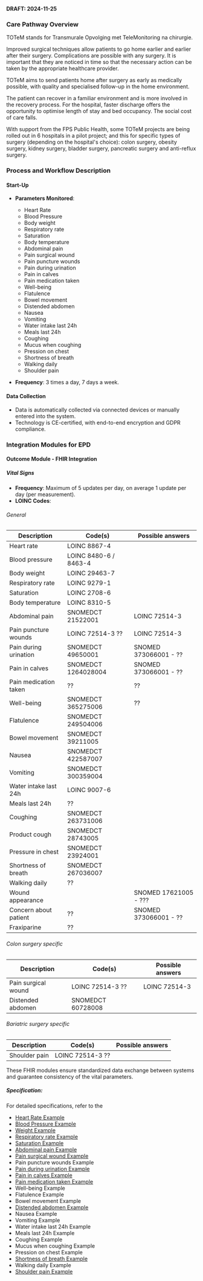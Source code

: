 **DRAFT: 2024-11-25**

### Care Pathway Overview

TOTeM stands for Transmurale Opvolging met TeleMonitoring na chirurgie.

Improved surgical techniques allow patients to go home earlier and earlier after their surgery. Complications are possible with any surgery. It is important that they are noticed in time so that the necessary action can be taken by the appropriate healthcare provider.

TOTeM aims to send patients home after surgery as early as medically possible, with quality and specialised follow-up in the home environment. 

The patient can recover in a familiar environment and is more involved in the recovery process. For the hospital, faster discharge offers the opportunity to optimise length of stay and bed occupancy. The social cost of care falls.

With support from the FPS Public Health, some TOTeM projects are being rolled out in 6 hospitals in a pilot project; and this for specific types of surgery (depending on the hospital's choice): colon surgery, obesity surgery, kidney surgery, bladder surgery, pancreatic surgery and anti-reflux surgery.

### Process and Workflow Description

#### Start-Up

- **Parameters Monitored**:
  - Heart Rate
  - Blood Pressure
  - Body weight
  - Respiratory rate
  - Saturation
  - Body temperature
  - Abdominal pain
  - Pain surgical wound
  - Pain puncture wounds
  - Pain during urination
  - Pain in calves
  - Pain medication taken
  - Well-being
  - Flatulence
  - Bowel movement
  - Distended abdomen
  - Nausea
  - Vomiting
  - Water intake last 24h
  - Meals last 24h
  - Coughing
  - Mucus when coughing
  - Pression on chest
  - Shortness of breath
  - Walking daily
  - Shoulder pain

- **Frequency**: 3 times a day, 7 days a week.

#### Data Collection

- Data is automatically collected via connected devices or manually entered into the system.
- Technology is CE-certified, with end-to-end encryption and GDPR compliance.

### Integration Modules for EPD

#### Outcome Module - FHIR Integration

##### Vital Signs

- **Frequency**: Maximum of 5 updates per day, on average 1 update per day (per measurement).
- **LOINC Codes**:

###### General
<div class="table-md"></div>

  | Description               | Code(s)                  | Possible answers     |
  | ------------------------- | ------------------------ | -------------------- |
  | Heart rate                | LOINC 8867-4             |                      |
  | Blood pressure            | LOINC 8480-6 / 8463-4    |                      |
  | Body weight               | LOINC 29463-7            |                      |
  | Respiratory rate          | LOINC 9279-1             |                      |
  | Saturation                | LOINC 2708-6             |                      |
  | Body temperature          | LOINC 8310-5             |                      |
  | Abdominal pain            | SNOMEDCT 21522001        | LOINC 72514-3        |
  | Pain puncture wounds      | LOINC 72514-3 ??         | LOINC 72514-3        |
  | Pain during urination     | SNOMEDCT 49650001        | SNOMED 373066001 - ??|
  | Pain in calves            | SNOMEDCT 1264028004      | SNOMED 373066001 - ??|
  | Pain medication taken     | ??                       | ??                   |
  | Well-being                | SNOMEDCT 365275006       | ??                   |
  | Flatulence                | SNOMEDCT 249504006       |                      |
  | Bowel movement            | SNOMEDCT 39211005        |                      |
  | Nausea                    | SNOMEDCT 422587007       |                      |
  | Vomiting                  | SNOMEDCT 300359004       |                      |
  | Water intake last 24h     | LOINC 9007-6             |                      |
  | Meals last 24h            | ??                       |                      |
  | Coughing                  | SNOMEDCT 263731006       |                      |
  | Product cough             | SNOMEDCT 28743005        |                      |
  | Pressure in chest         | SNOMEDCT 23924001        |                      |
  | Shortness of breath       | SNOMEDCT 267036007       |                      |
  | Walking daily             | ??                       |                      |
  | Wound appearance          |                          | SNOMED 17621005 - ???|
  | Concern about patient     | ??                       | SNOMED 373066001 - ??|
  | Fraxiparine               | ??                       |                      |

###### Colon surgery specific
<div class="table-md"></div>

  | Description               | Code(s)                  | Possible answers     |
  | ------------------------- | ------------------------ | ---------------------|
  | Pain surgical wound       | LOINC 72514-3 ??         | LOINC 72514-3        |
  | Distended abdomen         | SNOMEDCT 60728008        |                      |

###### Bariatric surgery specific
<div class="table-md"></div>

  | Description               | Code(s)                  | Possible answers     |
  | ------------------------- | ------------------------ | ---------------------|
  | Shoulder pain             | LOINC 72514-3 ??         |                      |

These FHIR modules ensure standardized data exchange between systems and guarantee consistency of the vital parameters.

##### Specification:

For detailed specifications, refer to the

- [Heart Rate Example](./Observation-HeartRateExample.html)
- [Blood Pressure Example](./Observation-BloodPressureExample.html)
- [Weight Example](./Observation-BodyWeightExample.html)
- [Respiratory rate Example](./Observation-RespiratoryRateExample.html)
- [Saturation Example](./Observation-OxygenSaturationExample.html)
- [Abdominal pain Example](./Observation-AbdominalPainExample.html)
- [Pain surgical wound Example](./Observation-PainSurgicalWoundsExample.html)
- Pain puncture wounds Example
- [Pain during urination Example](./Observation-PainDuringUrinationExample.html)
- [Pain in calves Example](./Observation-PainInCalvesExample.html)
- [Pain medication taken Example](./Observation-PainMedicationTakenExample.html)
- Well-being Example
- Flatulence Example
- Bowel movement Example
- [Distended abdomen Example](./Observation-DistendedAbdomenExample.html)
- Nausea Example
- Vomiting Example
- Water intake last 24h Example
- Meals last 24h Example
- Coughing Example
- Mucus when coughing Example
- Pression on chest Example
- [Shortness of breath Example](./Observation-ShortnessOfBreathExample.html)
- Walking daily Example
- [Shoulder pain Example](./Observation-ShoulderPainExample.html)

